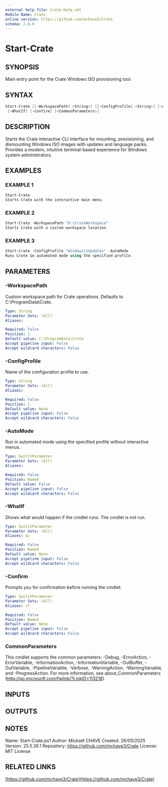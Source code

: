 ```yaml
---
external help file: Crate-help.xml
Module Name: Crate
online version: https://github.com/mchave3/Crate
schema: 2.0.0
---
```


# Start-Crate

## SYNOPSIS

Main entry point for the Crate Windows ISO provisioning tool.

## SYNTAX

```powershell
Start-Crate [[-WorkspacePath] <String>] [[-ConfigProfile] <String>] [-AutoMode]
 [-WhatIf] [-Confirm] [<CommonParameters>]
```

## DESCRIPTION

Starts the Crate interactive CLI interface for mounting, provisioning, and dismounting
Windows ISO images with updates and language packs.
Provides a modern, intuitive
terminal-based experience for Windows system administrators.

## EXAMPLES

### EXAMPLE 1

```powershell
Start-Crate
Starts Crate with the interactive main menu.
```

### EXAMPLE 2

```powershell
Start-Crate -WorkspacePath "D:\CrateWorkspace"
Starts Crate with a custom workspace location.
```

### EXAMPLE 3

```powershell
Start-Crate -ConfigProfile "Windows11Updates" -AutoMode
Runs Crate in automated mode using the specified profile.
```

## PARAMETERS

### -WorkspacePath

Custom workspace path for Crate operations.
Defaults to C:\ProgramData\Crate.

```yaml
Type: String
Parameter Sets: (All)
Aliases:

Required: False
Position: 1
Default value: C:\ProgramData\Crate
Accept pipeline input: False
Accept wildcard characters: False
```

### -ConfigProfile

Name of the configuration profile to use.

```yaml
Type: String
Parameter Sets: (All)
Aliases:

Required: False
Position: 2
Default value: None
Accept pipeline input: False
Accept wildcard characters: False
```

### -AutoMode

Run in automated mode using the specified profile without interactive menus.

```yaml
Type: SwitchParameter
Parameter Sets: (All)
Aliases:

Required: False
Position: Named
Default value: False
Accept pipeline input: False
Accept wildcard characters: False
```

### -WhatIf

Shows what would happen if the cmdlet runs.
The cmdlet is not run.

```yaml
Type: SwitchParameter
Parameter Sets: (All)
Aliases: wi

Required: False
Position: Named
Default value: None
Accept pipeline input: False
Accept wildcard characters: False
```

### -Confirm

Prompts you for confirmation before running the cmdlet.

```yaml
Type: SwitchParameter
Parameter Sets: (All)
Aliases: cf

Required: False
Position: Named
Default value: None
Accept pipeline input: False
Accept wildcard characters: False
```

### CommonParameters

This cmdlet supports the common parameters: -Debug, -ErrorAction, -ErrorVariable, -InformationAction, -InformationVariable, -OutBuffer, -OutVariable, -PipelineVariable, -Verbose, -WarningAction, -WarningVariable, and -ProgressAction. 
For more information, see about_CommonParameters (http://go.microsoft.com/fwlink/?LinkID=113216).

## INPUTS

## OUTPUTS

## NOTES

Name:        Start-Crate.ps1
Author:      Mickaël CHAVE
Created:     26/05/2025
Version:     25.5.26.1
Repository:  https://github.com/mchave3/Crate
License:     MIT License

## RELATED LINKS

[https://github.com/mchave3/Crate](https://github.com/mchave3/Crate)
